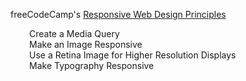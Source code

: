freeCodeCamp's
<a href="https://www.freecodecamp.org/learn/responsive-web-design/responsive-web-design-principles/">
Responsive Web Design Principles
</a>

<div style="margin-left:30px;">
Create a Media Query
<br>
Make an Image Responsive
<br>
Use a Retina Image for Higher Resolution Displays
<br>
Make Typography Responsive
</div>